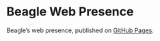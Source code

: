 # Beagle Web Presence

Beagle’s web presence, published on [GitHub Pages](https://viridispirus.github.io/Beagle/branches/MToolMResultAnAProposedExpressionAnAStubs).